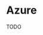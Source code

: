 # Azure

<!--
https://www.linkedin.com/learning/azure-essential-training-for-developers/azure-for-developers
-->

TODO

<!--
## Interview

https://www.youtube.com/watch?v=0eLRe5SMBPs
-->
